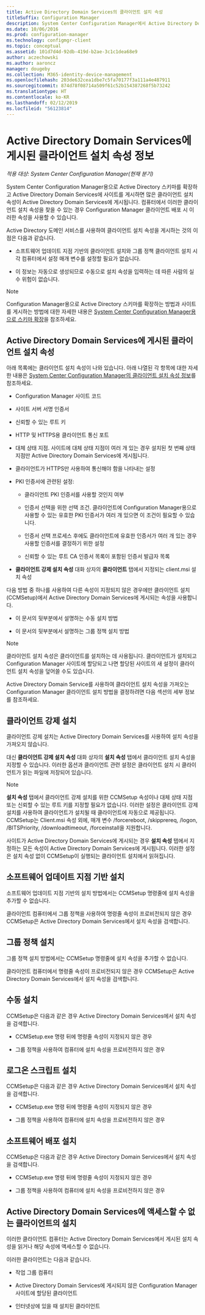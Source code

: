 ```yaml
---
title: Active Directory Domain Services의 클라이언트 설치 속성
titleSuffix: Configuration Manager
description: System Center Configuration Manager에서 Active Directory Domain Services에 게시된 클라이언트 설치 속성을 사용합니다.
ms.date: 10/06/2016
ms.prod: configuration-manager
ms.technology: configmgr-client
ms.topic: conceptual
ms.assetid: 101d7d4d-92db-419d-b2ae-3c1c1dea68e9
author: aczechowski
ms.author: aaroncz
manager: dougeby
ms.collection: M365-identity-device-management
ms.openlocfilehash: 203de632cea1dbe7c5fa70177f3a111a4e487911
ms.sourcegitcommit: 874d78f08714a509f61c52b154387268f5b73242
ms.translationtype: HT
ms.contentlocale: ko-KR
ms.lasthandoff: 02/12/2019
ms.locfileid: "56123814"
---
```

# <a name="about-client-installation-properties-published-to-active-directory-domain-services"></a>Active Directory Domain Services에 게시된 클라이언트 설치 속성 정보

*적용 대상: System Center Configuration Manager(현재 분기)*

System Center Configuration Manager용으로 Active Directory 스키마를 확장하고 Active Directory Domain Services에 사이트를 게시하면 많은 클라이언트 설치 속성이 Active Directory Domain Services에 게시됩니다. 컴퓨터에서 이러한 클라이언트 설치 속성을 찾을 수 있는 경우 Configuration Manager 클라이언트 배포 시 이러한 속성을 사용할 수 있습니다.  

 Active Directory 도메인 서비스를 사용하여 클라이언트 설치 속성을 게시하는 것의 이점은 다음과 같습니다.  

-   소프트웨어 업데이트 지점 기반의 클라이언트 설치와 그룹 정책 클라이언트 설치 시 각 컴퓨터에서 설정 매개 변수를 설정할 필요가 없습니다.  

-   이 정보는 자동으로 생성되므로 수동으로 설치 속성을 입력하는 데 따른 사람의 실수 위험이 없습니다.  

> [!NOTE]  
>  Configuration Manager용으로 Active Directory 스키마를 확장하는 방법과 사이트를 게시하는 방법에 대한 자세한 내용은 [System Center Configuration Manager용으로 스키마 확장](../../plan-design/network/schema-extensions.md)을 참조하세요.  

## <a name="client-installation-properties-published-to-active-directory-domain-services"></a>Active Directory Domain Services에 게시된 클라이언트 설치 속성  
아래 목록에는 클라이언트 설치 속성이 나와 있습니다. 아래 나열된 각 항목에 대한 자세한 내용은 [System Center Configuration Manager의 클라이언트 설치 속성 정보](../../../core/clients/deploy/about-client-installation-properties.md)를 참조하세요.  

- Configuration Manager 사이트 코드  

- 사이트 서버 서명 인증서  

- 신뢰할 수 있는 루트 키  

- HTTP 및 HTTPS용 클라이언트 통신 포트  

- 대체 상태 지점. 사이트에 대체 상태 지점이 여러 개 있는 경우 설치된 첫 번째 상태 지점만 Active Directory Domain Services에 게시됩니다.  

- 클라이언트가 HTTPS만 사용하여 통신해야 함을 나타내는 설정  

- PKI 인증서에 관련된 설정:  

  -   클라이언트 PKI 인증서를 사용할 것인지 여부  

  -   인증서 선택을 위한 선택 조건. 클라이언트에 Configuration Manager용으로 사용할 수 있는 유효한 PKI 인증서가 여러 개 있으면 이 조건이 필요할 수 있습니다.  

  -   인증서 선택 프로세스 후에도 클라이언트에 유효한 인증서가 여러 개 있는 경우 사용할 인증서를 결정하기 위한 설정  

  -   신뢰할 수 있는 루트 CA 인증서 목록이 포함된 인증서 발급자 목록  

- **클라이언트 강제 설치 속성** 대화 상자의 **클라이언트** 탭에서 지정되는 client.msi 설치 속성

다음 방법 중 하나를 사용하여 다른 속성이 지정되지 않은 경우에만 클라이언트 설치(CCMSetup)에서 Active Directory Domain Services에 게시되는 속성을 사용합니다.  

-   이 문서의 뒷부분에서 설명하는 수동 설치 방법

-   이 문서의 뒷부분에서 설명하는 그룹 정책 설치 방법

> [!NOTE]  
>  클라이언트 설치 속성은 클라이언트를 설치하는 데 사용됩니다. 클라이언트가 설치되고 Configuration Manager 사이트에 할당되고 나면 할당된 사이트의 새 설정이 클라이언트 설치 속성을 덮어쓸 수도 있습니다.  

 Active Directory Domain Service를 사용하여 클라이언트 설치 속성을 가져오는 Configuration Manager 클라이언트 설치 방법을 결정하려면 다음 섹션의 세부 정보를 참조하세요.  

## <a name="client-push-installation"></a>클라이언트 강제 설치  
 클라이언트 강제 설치는 Active Directory Domain Services를 사용하여 설치 속성을 가져오지 않습니다.  

 대신 **클라이언트 강제 설치 속성** 대화 상자의 **설치 속성** 탭에서 클라이언트 설치 속성을 지정할 수 있습니다. 이러한 옵션과 클라이언트 관련 설정은 클라이언트 설치 시 클라이언트가 읽는 파일에 저장되어 있습니다.  

> [!NOTE]  
>  **설치 속성** 탭에서 클라이언트 강제 설치를 위한 CCMSetup 속성이나 대체 상태 지점 또는 신뢰할 수 있는 루트 키를 지정할 필요가 없습니다. 이러한 설정은 클라이언트 강제 설치를 사용하여 클라이언트가 설치될 때 클라이언트에 자동으로 제공됩니다.
CCMSetup는 Client.msi 속성 외에, 매개 변수 /forcereboot, /skipprereq, /logon, /BITSPriority, /downloadtimeout, /forceinstall을 지원합니다.

 사이트가 Active Directory Domain Services에 게시되는 경우 **설치 속성** 탭에서 지정하는 모든 속성이 Active Directory Domain Services에 게시됩니다. 이러한 설정은 설치 속성 없이 CCMSetup이 실행되는 클라이언트 설치에서 읽혀집니다.  

## <a name="software-update-point-based-installation"></a>소프트웨어 업데이트 지점 기반 설치  
 소프트웨어 업데이트 지점 기반의 설치 방법에서는 CCMSetup 명령줄에 설치 속성을 추가할 수 없습니다.  

 클라이언트 컴퓨터에서 그룹 정책을 사용하여 명령줄 속성이 프로비전되지 않은 경우 CCMSetup은 Active Directory Domain Services에서 설치 속성을 검색합니다.  

## <a name="group-policy-installation"></a>그룹 정책 설치  
 그룹 정책 설치 방법에서는 CCMSetup 명령줄에 설치 속성을 추가할 수 없습니다.  

 클라이언트 컴퓨터에서 명령줄 속성이 프로비전되지 않은 경우 CCMSetup은 Active Directory Domain Services에서 설치 속성을 검색합니다.  

## <a name="manual-installation"></a>수동 설치  
 CCMSetup은 다음과 같은 경우 Active Directory Domain Services에서 설치 속성을 검색합니다.  

-   CCMSetup.exe 명령 뒤에 명령줄 속성이 지정되지 않은 경우  

-   그룹 정책을 사용하여 컴퓨터에 설치 속성을 프로비전하지 않은 경우  

## <a name="logon-script-installation"></a>로그온 스크립트 설치  
 CCMSetup은 다음과 같은 경우 Active Directory Domain Services에서 설치 속성을 검색합니다.  

-   CCMSetup.exe 명령 뒤에 명령줄 속성이 지정되지 않은 경우  

-   그룹 정책을 사용하여 컴퓨터에 설치 속성을 프로비전하지 않은 경우  

## <a name="software-distribution-installation"></a>소프트웨어 배포 설치  
 CCMSetup은 다음과 같은 경우 Active Directory Domain Services에서 설치 속성을 검색합니다.  

-   CCMSetup.exe 명령 뒤에 명령줄 속성이 지정되지 않은 경우  

-   그룹 정책을 사용하여 컴퓨터에 설치 속성을 프로비전하지 않은 경우  

## <a name="installations-for-clients-that-cannot-access-active-directory-domain-services"></a>Active Directory Domain Services에 액세스할 수 없는 클라이언트의 설치  
이러한 클라이언트 컴퓨터는 Active Directory Domain Services에서 게시된 설치 속성을 읽거나 해당 속성에 액세스할 수 없습니다.

 이러한 클라이언트는 다음과 같습니다.  

-   작업 그룹 컴퓨터  

-   Active Directory Domain Services에 게시되지 않은 Configuration Manager 사이트에 할당된 클라이언트  

-   인터넷상에 있을 때 설치된 클라이언트  
